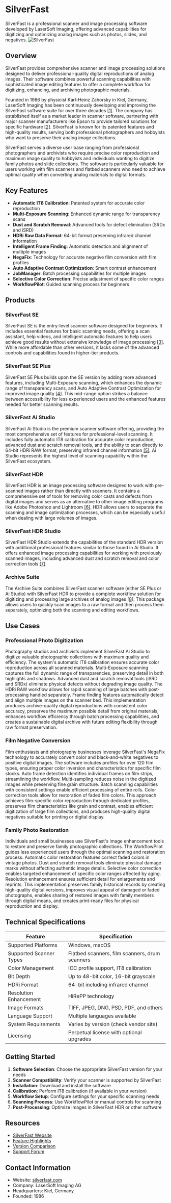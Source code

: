 
# SilverFast

SilverFast is a professional scanner and image processing software developed by LaserSoft Imaging, offering advanced capabilities for digitizing and optimizing analog images such as photos, slides, and negatives.
![SilverFast](assets\silverfast.png)

## Overview

SilverFast provides comprehensive scanner and image processing solutions designed to deliver professional-quality digital reproductions of analog images. Their software combines powerful scanning capabilities with sophisticated image editing features to offer a complete workflow for digitizing, enhancing, and archiving photographic materials.

Founded in 1986 by physicist Karl-Heinz Zahorsky in Kiel, Germany, LaserSoft Imaging has been continuously developing and improving the SilverFast software suite for over three decades [[1]](https://www.silverfast.com/). The company has established itself as a market leader in scanner software, partnering with major scanner manufacturers like Epson to provide tailored solutions for specific hardware [[2]](https://www.silverfast.com/about-silverfast-why-scanning-basics-of-scanning/silverfast-for-scanners-from-manufacturer-company-epson/). SilverFast is known for its patented features and high-quality results, serving both professional photographers and hobbyists who want to preserve their analog image collections.

SilverFast serves a diverse user base ranging from professional photographers and archivists who require precise color reproduction and maximum image quality to hobbyists and individuals wanting to digitize family photos and slide collections. The software is particularly valuable for users working with film scanners and flatbed scanners who need to achieve optimal quality when converting analog materials to digital formats.

## Key Features

- **Automatic IT8 Calibration**: Patented system for accurate color reproduction
- **Multi-Exposure Scanning**: Enhanced dynamic range for transparency scans
- **Dust and Scratch Removal**: Advanced tools for defect elimination (SRDx and iSRD)
- **HDRi Raw Data Format**: 64-bit format preserving infrared channel information
- **Intelligent Frame Finding**: Automatic detection and alignment of multiple images
- **NegaFix**: Technology for accurate negative film conversion with film profiles
- **Auto Adaptive Contrast Optimization**: Smart contrast enhancement
- **JobManager**: Batch processing capabilities for multiple images
- **Selective Color Correction**: Precise adjustment of specific color ranges
- **WorkflowPilot**: Guided scanning process for beginners

## Products

### SilverFast SE

SilverFast SE is the entry-level scanner software designed for beginners. It includes essential features for basic scanning needs, offering a scan assistant, help videos, and intelligent automatic features to help users achieve good results without extensive knowledge of image processing [[3]](https://www.silverfast.com/products-overview-products-company-lasersoft-imaging/silverfast-scanner-software/silverfast-se/). While more affordable than other versions, it lacks some of the advanced controls and capabilities found in higher-tier products.

### SilverFast SE Plus

SilverFast SE Plus builds upon the SE version by adding more advanced features, including Multi-Exposure scanning, which enhances the dynamic range of transparency scans, and Auto Adaptive Contrast Optimization for improved image quality [[4]](https://forum.silverfast.com/imaging-in-general-f2/version-differences-t12182.html). This mid-range option strikes a balance between accessibility for less experienced users and the enhanced features needed for better scanning results.

### SilverFast Ai Studio

SilverFast Ai Studio is the premium scanner software offering, providing the most comprehensive set of features for professional-level scanning. It includes fully automatic IT8 calibration for accurate color reproduction, advanced dust and scratch removal tools, and the ability to scan directly to 64-bit HDRi RAW format, preserving infrared channel information [[5]](https://www.silverfast.com/products-overview-products-company-lasersoft-imaging/silverfast-scanner-software/silverfast-ai-studio/). Ai Studio represents the highest level of scanning capability within the SilverFast ecosystem.

### SilverFast HDR

SilverFast HDR is an image processing software designed to work with pre-scanned images rather than directly with scanners. It contains a comprehensive set of tools for removing color casts and defects from digital images and serves as an alternative to other image editing programs like Adobe Photoshop and Lightroom [[6]](https://www.silverfast.com/products-overview-products-company-lasersoft-imaging/digital-imaging-software/silverfast-hdr/). HDR allows users to separate the scanning and image optimization processes, which can be especially useful when dealing with large volumes of images.

### SilverFast HDR Studio

SilverFast HDR Studio extends the capabilities of the standard HDR version with additional professional features similar to those found in Ai Studio. It offers enhanced image processing capabilities for working with previously scanned images, including advanced dust and scratch removal and color correction tools [[7]](https://shadowandlightmagazine.com/reviews/tool-reviews/silverfast-ai-studio-hdr-studio-lasersoft-imaging/).

### Archive Suite

The Archive Suite combines SilverFast scanner software (either SE Plus or Ai Studio) with SilverFast HDR to provide a complete workflow solution for digitizing and processing large archives of analog images [[8]](https://forum.silverfast.com/imaging-in-general-f2/which-version-do-i-need--t11928.html). This package allows users to quickly scan images to a raw format and then process them separately, optimizing both the scanning and editing workflows.

## Use Cases

### Professional Photo Digitization

Photography studios and archivists implement SilverFast Ai Studio to digitize valuable photographic collections with maximum quality and efficiency. The system's automatic IT8 calibration ensures accurate color reproduction across all scanned materials. Multi-Exposure scanning captures the full dynamic range of transparencies, preserving detail in both highlights and shadows. Advanced dust and scratch removal tools (iSRD and SRDx) eliminate physical defects without degrading image quality. The HDRi RAW workflow allows for rapid scanning of large batches with post-processing handled separately. Frame finding features automatically detect and align multiple images on the scanner bed. This implementation produces archive-quality digital reproductions with consistent color accuracy, preserves the maximum possible detail from original materials, enhances workflow efficiency through batch processing capabilities, and creates a sustainable digital archive with future editing flexibility through raw format preservation.

### Film Negative Conversion

Film enthusiasts and photography businesses leverage SilverFast's NegaFix technology to accurately convert color and black-and-white negatives to positive digital images. The software includes profiles for over 120 film types, ensuring proper color inversion and characteristics for specific film stocks. Auto frame detection identifies individual frames on film strips, streamlining the workflow. Multi-sampling reduces noise in the digitized images while preserving fine grain structure. Batch scanning capabilities with consistent settings enable efficient processing of entire rolls. Color correction tools allow for restoration of faded film colors. This approach achieves film-specific color reproduction through dedicated profiles, preserves film characteristics like grain and contrast, enables efficient digitization of large film collections, and produces high-quality digital negatives suitable for printing or digital display.

### Family Photo Restoration

Individuals and small businesses use SilverFast's image enhancement tools to restore and preserve family photographic collections. The WorkflowPilot guides less experienced users through the optimal scanning and restoration process. Automatic color restoration features correct faded colors in vintage photos. Dust and scratch removal tools eliminate physical damage marks without affecting authentic image details. Selective color correction enables targeted enhancement of specific color ranges affected by aging. Resolution enhancement ensures sufficient detail for enlargements and reprints. This implementation preserves family historical records by creating high-quality digital versions, improves visual appeal of damaged or faded photographs, enables sharing of restored images with family members through digital means, and creates print-ready files for physical reproduction and display.

## Technical Specifications

| Feature | Specification |
|---------|---------------|
| Supported Platforms | Windows, macOS |
| Supported Scanner Types | Flatbed scanners, film scanners, drum scanners |
| Color Management | ICC profile support, IT8 calibration |
| Bit Depth | Up to 48-bit color, 16-bit grayscale |
| HDRi Format | 64-bit including infrared channel |
| Resolution Enhancement | HiRePP technology |
| Image Formats | TIFF, JPEG, DNG, PSD, PDF, and others |
| Language Support | Multiple languages available |
| System Requirements | Varies by version (check vendor site) |
| Licensing | Perpetual license with optional upgrades |

## Getting Started

1. **Software Selection**: Choose the appropriate SilverFast version for your needs
2. **Scanner Compatibility**: Verify your scanner is supported by SilverFast
3. **Installation**: Download and install the software
4. **Calibration**: Perform IT8 calibration (if available in your version)
5. **Workflow Setup**: Configure settings for your specific scanning needs
6. **Scanning Process**: Use WorkflowPilot or manual controls for scanning
7. **Post-Processing**: Optimize images in SilverFast HDR or other software

## Resources

- [SilverFast Website](https://www.silverfast.com/)
- [Feature Highlights](https://www.silverfast.com/silverfast-feature-highlights/)
- [Version Comparison](https://www.silverfast.com/comparison/scanner/en.html)
- [Support Forum](https://forum.silverfast.com/)

## Contact Information

- Website: [silverfast.com](https://www.silverfast.com/)
- Company: LaserSoft Imaging AG
- Headquarters: Kiel, Germany
- Founded: 1986
